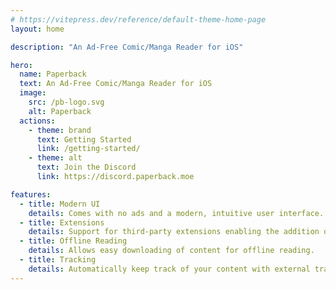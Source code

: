 ```yaml
---
# https://vitepress.dev/reference/default-theme-home-page
layout: home

description: "An Ad-Free Comic/Manga Reader for iOS"

hero:
  name: Paperback
  text: An Ad-Free Comic/Manga Reader for iOS
  image:
    src: /pb-logo.svg
    alt: Paperback
  actions:
    - theme: brand
      text: Getting Started
      link: /getting-started/
    - theme: alt
      text: Join the Discord
      link: https://discord.paperback.moe

features:
  - title: Modern UI
    details: Comes with no ads and a modern, intuitive user interface.
  - title: Extensions
    details: Support for third-party extensions enabling the addition of more content.
  - title: Offline Reading
    details: Allows easy downloading of content for offline reading.
  - title: Tracking
    details: Automatically keep track of your content with external trackers.
---
```

